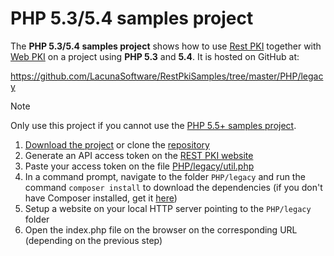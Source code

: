 ﻿# PHP 5.3/5.4 samples project

The **PHP 5.3/5.4 samples project** shows how to use [Rest PKI](../index.md) together with [Web PKI](../../web-pki/index.md)
on a project using **PHP 5.3** and **5.4**. It is hosted on GitHub at:

https://github.com/LacunaSoftware/RestPkiSamples/tree/master/PHP/legacy

> [!NOTE]
> Only use this project if you cannot use the [PHP 5.5+ samples project](current.md).

1. [Download the project](https://github.com/LacunaSoftware/RestPkiSamples/archive/master.zip) or clone the [repository](https://github.com/LacunaSoftware/RestPkiSamples.git)
1. Generate an API access token on the [REST PKI website](https://pki.rest/)
1. Paste your access token on the file [PHP/legacy/util.php](https://github.com/LacunaSoftware/RestPkiSamples/blob/master/PHP/legacy/util.php#L10-L14)
1. In a command prompt, navigate to the folder `PHP/legacy` and run the command `composer install` to download the dependencies (if you don't have Composer installed, get it [here](https://getcomposer.org/))
1. Setup a website on your local HTTP server pointing to the `PHP/legacy` folder
1. Open the index.php file on the browser on the corresponding URL (depending on the previous step)
